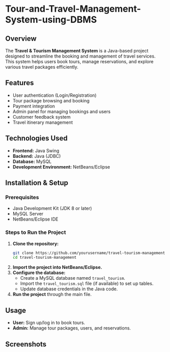 # Tour-and-Travel-Management-System-using-DBMS
## Overview
The **Travel & Tourism Management System** is a Java-based project designed to streamline the booking and management of travel services. This system helps users book tours, manage reservations, and explore various travel packages efficiently.

## Features
- User authentication (Login/Registration)
- Tour package browsing and booking
- Payment integration
- Admin panel for managing bookings and users
- Customer feedback system
- Travel itinerary management

## Technologies Used
- **Frontend:** Java Swing
- **Backend:** Java (JDBC)
- **Database:** MySQL
- **Development Environment:** NetBeans/Eclipse

## Installation & Setup
### Prerequisites
- Java Development Kit (JDK 8 or later)
- MySQL Server
- NetBeans/Eclipse IDE

### Steps to Run the Project
1. **Clone the repository:**
   ```sh
   git clone https://github.com/yourusername/travel-tourism-management.git
   cd travel-tourism-management
   ```
2. **Import the project into NetBeans/Eclipse.**
3. **Configure the database:**
   - Create a MySQL database named `travel_tourism`.
   - Import the `travel_tourism.sql` file (if available) to set up tables.
   - Update database credentials in the Java code.
4. **Run the project** through the main file.

## Usage
- **User:** Sign up/log in to book tours.
- **Admin:** Manage tour packages, users, and reservations.

## Screenshots

